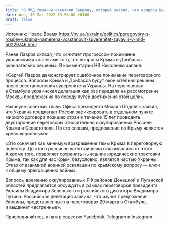 ```yaml
---
title: "В МИД Украины ответили Лаврову, который заявил, что вопросы Крыма и Донбасса «окончательно решены»"
date: Wed, 30 Mar 2022 19:56:00 +0300
draft: false
---
```

Источник: Новое Время https://nv.ua/ukraine/politics/peregovory-s-rossiey-ukraina-namerena-vosstanovit-suverenitet-zayavili-v-mid-50229746.html


 Ранее Лавров сказал, что «считает прогрессом понимание украинскими коллегами того, что вопросы Крыма и Донбасса окончательно решены». В комментарии НВ Николенко заявил:

«Сергей Лавров демонстрирует ошибочное понимание переговорного процесса. Вопросы Крыма и Донбасса будут окончательно решены после восстановления суверенитета Украины. На переговорах в Стамбуле украинская делегация как раз передала на рассмотрение Москвы предложения по поводу путей достижения этой цели».

Накануне советник главы Офиса президента Михаил Подоляк заявил, что Украина предлагает России зафиксировать в отдельном пункте мирного договора позицию стран в течение 15 лет проводить двусторонние переговоры относительно оккупированных Россией Крыма и Севастополя. По его словам, предложение по Крыму является «революционным»:

«Это означает как минимум возвращение темы Крыма в переговорную повестку. До этого россияне категорически отказывались от этого. А кроме того, позволяет сохранить нынешние юридические трактовки Крыма, так как для нас Крым, безусловно, является частью Украины. Отказ от взаимной военной эскалации по крымскому вопросу — ключ к общему прекращению войны».

Вопросы временно оккупированных РФ районов Донецкой и Луганской областей предлагается обсуждать в рамках переговоров президента Украины Владимира Зеленского и российского диктатора Владимира Путина. Российская делегация заявила, что изучит предложения Украины, представленные на переговорах 29 марта в Стамбуле, и выдвинет «встречные».

Присоединяйтесь к нам в соцсетях Facebook, Telegram и Instagram.
